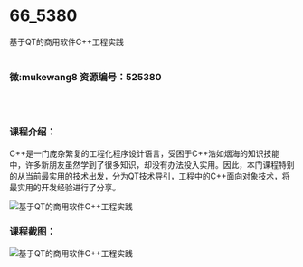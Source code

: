 # 66_5380
基于QT的商用软件C++工程实践
<br/></br>
<h3>微:mukewang8 资源编号：525380</h3>
<br/></br>
<h3>课程介绍：</h3>
<p>C++是一门庞杂繁复的工程化程序设计语言，受困于C++浩如烟海的知识技能中，许多新朋友虽然学到了很多知识，却没有办法投入实用。因此，本门课程特别的从当前最实用的技术出发，分为QT技术导引，工程中的C++面向对象技术，将最实用的开发经验进行了分享。</p>
<p><img src="https://www.ko996.com/wp-content/uploads/img/2019/06/1-65-300x171.png" alt="基于QT的商用软件C++工程实践"></p>
<h3>课程截图：</h3>
<p><img src="https://www.ko996.com/wp-content/uploads/img/2019/06/2-64.png" alt="基于QT的商用软件C++工程实践"></p>
<p>&nbsp;</p>
